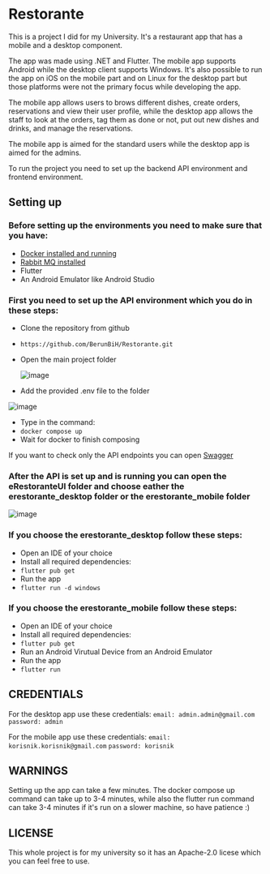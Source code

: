 # Restorante

This is a project I did for my University. It's a restaurant app that has a mobile and a desktop component. 

The app was made using .NET and Flutter. The mobile app supports Android while the desktop client supports Windows. It's also possible to run the app on iOS on the mobile part and on Linux for the desktop part but those platforms were not the primary focus while developing the app.

The mobile app allows users to brows different dishes, create orders, reservations and view their user profile, while the desktop app allows the staff to look at the orders, tag them as done or not, put out new dishes and drinks, and manage the reservations.

The mobile app is aimed for the standard users while the desktop app is aimed for the admins.

To run the project you need to set up the backend API environment and frontend environment.

## Setting up

### Before setting up the environments you need to make sure that you have:
- [Docker installed and running](https://www.docker.com/)
- [Rabbit MQ installed](https://www.rabbitmq.com/docs/install-windows#installer)
- Flutter
- An Android Emulator like Android Studio

### First you need to set up the API environment which you do in these steps:
- Clone the repository from github
- `https://github.com/BerunBiH/Restorante.git`
- Open the main project folder

  ![image](https://github.com/user-attachments/assets/deeb25bf-e1a9-4d6f-9e37-ab33f9364074)

  
- Add the provided .env file to the folder

![image](https://github.com/user-attachments/assets/9cddaf4d-b518-4a25-b63f-5af7a484d9ce)

  
- Type in the command:
- `docker compose up`
- Wait for docker to finish composing

If you want to check only the API endpoints you can open [Swagger](http://localhost:5266/swagger/index.html)

### After the API is set up and is running you can open the eRestoranteUI folder and choose eather the erestorante_desktop folder or the erestorante_mobile folder

![image](https://github.com/user-attachments/assets/56cd9683-0a96-491d-817f-73639fd2d88c)


### If you choose the erestorante_desktop follow these steps:
- Open an IDE of your choice
- Install all required dependencies:
- `flutter pub get`
- Run the app
- `flutter run -d windows`

### If you choose the erestorante_mobile follow these steps:
- Open an IDE of your choice
- Install all required dependencies:
- `flutter pub get`
- Run an Android Virutual Device from an Android Emulator
- Run the app
- `flutter run`

## CREDENTIALS
For the desktop app use these credentials:
`email: admin.admin@gmail.com`
`password: admin`

For the mobile app use these credentials:
`email: korisnik.korisnik@gmail.com`
`password: korisnik`

## WARNINGS
Setting up the app can take a few minutes. The docker compose up command can take up to 3-4 minutes, while also the flutter run command can take 3-4 minutes if it's run on a slower machine, so have patience :)

## LICENSE
This whole project is for my university so it has an Apache-2.0 licese which you can feel free to use.
